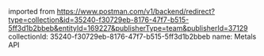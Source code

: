 imported from https://www.postman.com/v1/backend/redirect?type=collection&id=35240-f30729eb-8176-47f7-b515-5ff3d1b2bbeb&entityId=169227&publisherType=team&publisherId=37129
collectionId: 35240-f30729eb-8176-47f7-b515-5ff3d1b2bbeb
name: Metals API